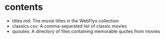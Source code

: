 # contents

* titles.md: The movie titles in the WebFlyx collection
* classics.csv: A comma-separated list of classic movies
* quoutes: A directory of files containing memorable quotes from movies

